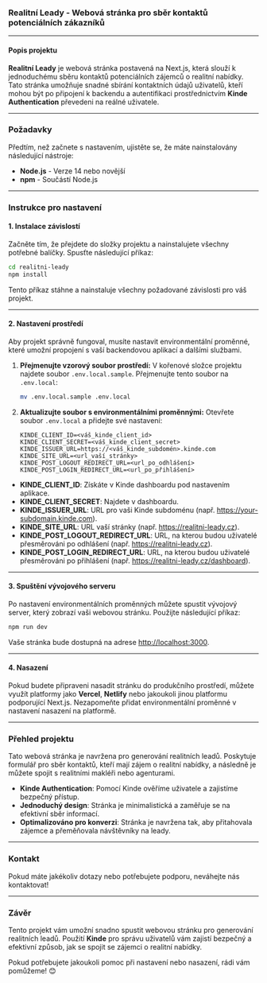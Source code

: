 ### Realitní Leady - Webová stránka pro sběr kontaktů potenciálních zákazníků

---

#### Popis projektu
**Realitní Leady** je webová stránka postavená na Next.js, která slouží k jednoduchému sběru kontaktů potenciálních zájemců o realitní nabídky. Tato stránka umožňuje snadné sbírání kontaktních údajů uživatelů, kteří mohou být po připojení k backendu a autentifikaci prostřednictvím **Kinde Authentication** převedeni na reálné uživatele.

---

### Požadavky

Předtím, než začnete s nastavením, ujistěte se, že máte nainstalovány následující nástroje:

- **Node.js** - Verze 14 nebo novější
- **npm** - Součástí Node.js

---

### Instrukce pro nastavení

#### 1. Instalace závislostí
Začněte tím, že přejdete do složky projektu a nainstalujete všechny potřebné balíčky. Spusťte následující příkaz:

```bash
cd realitni-leady
npm install
```

Tento příkaz stáhne a nainstaluje všechny požadované závislosti pro váš projekt.

---

#### 2. Nastavení prostředí
Aby projekt správně fungoval, musíte nastavit environmentální proměnné, které umožní propojení s vaší backendovou aplikací a dalšími službami.

1. **Přejmenujte vzorový soubor prostředí:**
   V kořenové složce projektu najdete soubor `.env.local.sample`. Přejmenujte tento soubor na `.env.local`:

   ```bash
   mv .env.local.sample .env.local
   ```

2. **Aktualizujte soubor s environmentálními proměnnými:**
   Otevřete soubor `.env.local` a přidejte své nastavení:

   ```env
   KINDE_CLIENT_ID=<váš_kinde_client_id>
   KINDE_CLIENT_SECRET=<váš_kinde_client_secret>
   KINDE_ISSUER_URL=https://<váš_kinde_subdomén>.kinde.com
   KINDE_SITE_URL=<url_vaší_stránky>
   KINDE_POST_LOGOUT_REDIRECT_URL=<url_po_odhlášení>
   KINDE_POST_LOGIN_REDIRECT_URL=<url_po_přihlášení>
   ```

- **KINDE_CLIENT_ID**: Získáte v Kinde dashboardu pod nastavením aplikace.
- **KINDE_CLIENT_SECRET**: Najdete v dashboardu.
- **KINDE_ISSUER_URL**: URL pro vaši Kinde subdoménu (např. https://your-subdomain.kinde.com).
- **KINDE_SITE_URL**: URL vaší stránky (např. https://realitni-leady.cz).
- **KINDE_POST_LOGOUT_REDIRECT_URL**: URL, na kterou budou uživatelé přesměrováni po odhlášení (např. https://realitni-leady.cz).
- **KINDE_POST_LOGIN_REDIRECT_URL**: URL, na kterou budou uživatelé přesměrováni po přihlášení (např. https://realitni-leady.cz/dashboard).

---

#### 3. Spuštění vývojového serveru
Po nastavení environmentálních proměnných můžete spustit vývojový server, který zobrazí vaši webovou stránku. Použijte následující příkaz:

```bash
npm run dev
```

Vaše stránka bude dostupná na adrese [http://localhost:3000](http://localhost:3000).

---

#### 4. Nasazení
Pokud budete připraveni nasadit stránku do produkčního prostředí, můžete využít platformy jako **Vercel**, **Netlify** nebo jakoukoli jinou platformu podporující Next.js. Nezapomeňte přidat environmentální proměnné v nastavení nasazení na platformě.

---

### Přehled projektu

Tato webová stránka je navržena pro generování realitních leadů. Poskytuje formulář pro sběr kontaktů, kteří mají zájem o realitní nabídky, a následně je můžete spojit s realitními makléři nebo agenturami.

- **Kinde Authentication**: Pomocí Kinde ověříme uživatele a zajistíme bezpečný přístup.
- **Jednoduchý design**: Stránka je minimalistická a zaměřuje se na efektivní sběr informací.
- **Optimalizováno pro konverzi**: Stránka je navržena tak, aby přitahovala zájemce a přeměňovala návštěvníky na leady.

---

### Kontakt

Pokud máte jakékoliv dotazy nebo potřebujete podporu, neváhejte nás kontaktovat!

---

### Závěr

Tento projekt vám umožní snadno spustit webovou stránku pro generování realitních leadů. Použití **Kinde** pro správu uživatelů vám zajistí bezpečný a efektivní způsob, jak se spojit se zájemci o realitní nabídky.

Pokud potřebujete jakoukoli pomoc při nastavení nebo nasazení, rádi vám pomůžeme! 😊
